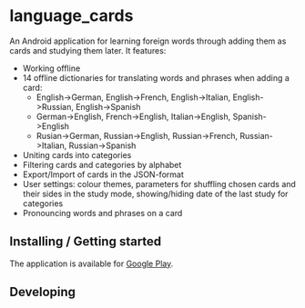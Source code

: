 # language_cards

An Android application for learning foreign words through adding them as cards and studying them later. It features:

* Working offline
* 14 offline dictionaries for translating words and phrases when adding a card: 
  * English->German, English->French, English->Italian, English->Russian, English->Spanish
  * German->English, French->English, Italian->English, Spanish->English
  * Rusian->German, Russian->English, Russian->French, Russian->Italian, Russian->Spanish
* Uniting cards into categories
* Filtering cards and categories by alphabet
* Export/Import of cards in the JSON-format
* User settings: colour themes, parameters for shuffling chosen cards and their sides in the study mode, showing/hiding date of the last study for categories
* Pronouncing words and phrases on a card

## Installing / Getting started

The application is available for [Google Play](https://play.google.com/store/apps/details?id=language.cards.app).

## Developing
